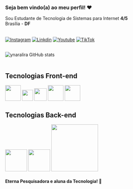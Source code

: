 
### Seja bem vindo(a) ao meu perfil! ❤️
Sou Estudante de Tecnologia de Sistemas para Internet <strong>4/5</strong><br>
Brasília - <strong>DF</strong> <br><br>
<br>
[![Instagram](https://img.shields.io/badge/Instagram-E4405F?style=for-the-badge&logo=instagram&logoColor=white)](https://www.instagram.com/accounts/onetap/?next=%2F)
[![Linkdin](https://img.shields.io/badge/LinkedIn-0077B5?style=for-the-badge&logo=linkedin&logoColor=white)](https://www.linkedin.com/in/ynara-lira-ventura-797a341b7/)
[![Youtube](https://img.shields.io/badge/YouTube-FF0000?style=for-the-badge&logo=youtube&logoColor=white)](https://www.youtube.com/channel/UCfTPnFdC2xBQegg7aBZuDGw)
[![TikTok](https://img.shields.io/badge/TikTok-000000?style=for-the-badge&logo=tiktok&logoColor=white)](https://www.tiktok.com/@ynara_dev)
<br><br>

![ynaralira GitHub stats](https://github-readme-stats.vercel.app/api?username=ynaralira&show_icons=true&theme=radical)
<br><br>
## Tecnologias Front-end
<img src="https://upload.wikimedia.org/wikipedia/commons/thumb/6/61/HTML5_logo_and_wordmark.svg/800px-HTML5_logo_and_wordmark.svg.png" width="50pm"></img>
<img src="https://wikiimg.tojsiabtv.com/wikipedia/commons/thumb/d/d5/CSS3_logo_and_wordmark.svg/1200px-CSS3_logo_and_wordmark.svg.png" width="35pm"></img>
<img src="https://upload.wikimedia.org/wikipedia/commons/thumb/9/99/Unofficial_JavaScript_logo_2.svg/640px-Unofficial_JavaScript_logo_2.svg.png" width="40pm"></img>
<img src="https://upload.wikimedia.org/wikipedia/commons/thumb/a/a7/React-icon.svg/1200px-React-icon.svg.png" width="50pm"></img>
<img src="https://getbootstrap.com.br/docs/4.1/assets/img/bootstrap-stack.png" width="50pm"></img>
## Tecnologias Back-end
<img src="https://brasilcloud.com.br/wp-content/uploads/2015/06/php-logo.png" width="70pm"></img>
<img src="https://inforchannel.com.br/wp-content/uploads/2021/03/e2d2f80e-java-logo-1.png" width="70pm"></img>
<img src="https://o.remove.bg/downloads/82cd7f3b-c537-4959-9e62-64821bc2d551/image-removebg-preview.png" width="150pm"></img>
<br>
#### Eterna Pesquisadora e aluna da Tecnologia! 💖



